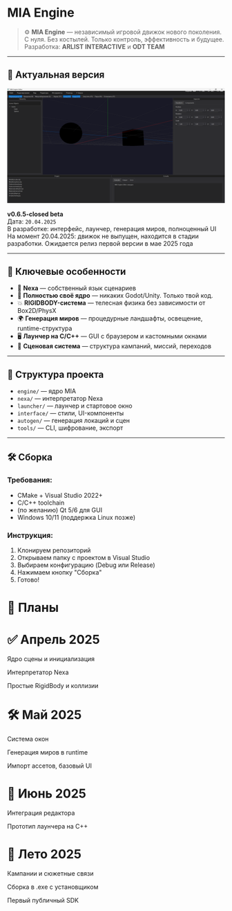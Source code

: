 # MIA Engine

> ⚙️ **MIA Engine** — независимый игровой движок нового поколения.  
> С нуля. Без костылей. Только контроль, эффективность и будущее.  
> Разработка: **ARLIST INTERACTIVE** и **ODT TEAM**

---

## 🧾 Актуальная версия
![DEVLOGACTUAL](v0.6devlog.png)

**v0.6.5-closed beta**  
Дата: `20.04.2025`   
В разработке: интерфейс, лаунчер, генерация миров, полноценный UI
На момент 20.04.2025: движок не выпущен, находится в стадии разработки. Ожидается релиз первой версии в мае 2025 года

---
## 🚀 Ключевые особенности

- 🧠 **Nexa** — собственный язык сценариев
- 💎 **Полностью своё ядро** — никаких Godot/Unity. Только твой код.
- 💥 **RIGIDBODY-система** — телесная физика без зависимости от Box2D/PhysX
- 🌍 **Генерация миров** — процедурные ландшафты, освещение, runtime-структура
- 🖥️ **Лаунчер на C/C++** — GUI с браузером и кастомными окнами
- 🧱 **Сценовая система** — структура кампаний, миссий, переходов


---

## 📂 Структура проекта

- `engine/` — ядро MIA
- `nexa/` — интерпретатор Nexa
- `launcher/` — лаунчер и стартовое окно
- `interface/` — стили, UI-компоненты
- `autogen/` — генерация локаций и сцен
- `tools/` — CLI, шифрование, экспорт

---

## 🛠️ Сборка

### Требования:
- CMake + Visual Studio 2022+
- C/C++ toolchain
- (по желанию) Qt 5/6 для GUI
- Windows 10/11 (поддержка Linux позже)
 

 ### Инструкция:
 1. Клонируем репозиторий
 2. Открываем папку с проектом в Visual Studio
 3. Выбираем конфигурацию (Debug или Release)
 4. Нажимаем кнопку "Сборка"
 5. Готово!

# 📜 Планы
# ✅ Апрель 2025
 Ядро сцены и инициализация

 Интерпретатор Nexa

 Простые RigidBody и коллизии

# 🛠️ Май 2025
 Система окон 

 Генерация миров в runtime

 Импорт ассетов, базовый UI

# 🧪 Июнь 2025
 
Интеграция редактора

 Прототип лаунчера на C++

# 🔮 Лето 2025
 Кампании и сюжетные связи

 Сборка в .exe с установщиком

 Первый публичный SDK
